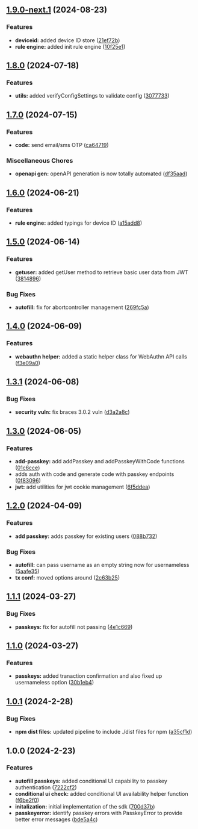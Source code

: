## [1.9.0-next.1](https://gitlab.com/loginid/software/sdks/websdk3/compare/v1.8.0...v1.9.0-next.1) (2024-08-23)

### Features

* **deviceid:** added device ID store ([21ef72b](https://gitlab.com/loginid/software/sdks/websdk3/commit/21ef72bedfb0ee322f49a28a8298cb60796e7d90))
* **rule engine:** added init rule engine ([10f25e1](https://gitlab.com/loginid/software/sdks/websdk3/commit/10f25e1c18859e581ce0019ea9f72cd152f26c9c))

## [1.8.0](https://gitlab.com/loginid/software/sdks/websdk3/compare/v1.7.0...v1.8.0) (2024-07-18)

### Features

* **utils:** added verifyConfigSettings to validate config ([3077733](https://gitlab.com/loginid/software/sdks/websdk3/commit/307773382ca51fd89c87927060fc72fe0c730e9f))

## [1.7.0](https://gitlab.com/loginid/software/sdks/websdk3/compare/v1.6.0...v1.7.0) (2024-07-15)

### Features

* **code:** send email/sms OTP ([ca64719](https://gitlab.com/loginid/software/sdks/websdk3/commit/ca6471982bc8ca1f9545436aaae10f466a0a1112))

### Miscellaneous Chores

* **openapi gen:** openAPI generation is now totally automated ([df35aad](https://gitlab.com/loginid/software/sdks/websdk3/commit/df35aad986f9ce5c2c531cfe2ac594b22778919e))

## [1.6.0](https://gitlab.com/loginid/software/sdks/websdk3/compare/v1.5.0...v1.6.0) (2024-06-21)

### Features

* **rule engine:** added typings for device ID ([a15add8](https://gitlab.com/loginid/software/sdks/websdk3/commit/a15add8466aa3306200ea560a043bfece2c653e4))

## [1.5.0](https://gitlab.com/loginid/software/sdks/websdk3/compare/v1.4.0...v1.5.0) (2024-06-14)

### Features

* **getuser:** added getUser method to retrieve basic user data from JWT ([3814896](https://gitlab.com/loginid/software/sdks/websdk3/commit/3814896809b87f5baaaad4b77983e6e6efe359b1))

### Bug Fixes

* **autofill:** fix for abortcontroller management ([269fc5a](https://gitlab.com/loginid/software/sdks/websdk3/commit/269fc5ac1a5a920cbd5f1c7d5281e59500717435))

## [1.4.0](https://gitlab.com/loginid/software/sdks/websdk3/compare/v1.3.1...v1.4.0) (2024-06-09)

### Features

* **webauthn helper:** added a static helper class for WebAuthn API calls ([f3e09a0](https://gitlab.com/loginid/software/sdks/websdk3/commit/f3e09a08f4e4021ff61c7f9be03b7a17f315929b))

## [1.3.1](https://gitlab.com/loginid/software/sdks/websdk3/compare/v1.3.0...v1.3.1) (2024-06-08)

### Bug Fixes

* **security vuln:** fix braces 3.0.2 vuln ([d3a2a8c](https://gitlab.com/loginid/software/sdks/websdk3/commit/d3a2a8ce64295192332a3c63c165cc6d0ddce848))

## [1.3.0](https://gitlab.com/loginid/software/sdks/websdk3/compare/v1.2.0...v1.3.0) (2024-06-05)

### Features

* **add-passkey:** add addPasskey and addPasskeyWithCode functions ([01c6cce](https://gitlab.com/loginid/software/sdks/websdk3/commit/01c6cceb2e962da532d51873e066e1101111b8da))
* adds auth with code and generate code with passkey endpoints ([0f83096](https://gitlab.com/loginid/software/sdks/websdk3/commit/0f830965acf76a28eb94296c86dedd1f41018cfc))
* **jwt:** add utilities for jwt cookie management ([6f5ddea](https://gitlab.com/loginid/software/sdks/websdk3/commit/6f5ddea646f02d8568a0457578098b2d28cf6698))

## [1.2.0](https://gitlab.com/loginid/software/sdks/websdk3/compare/v1.1.1...v1.2.0) (2024-04-09)


### Features

* **add passkey:** adds passkey for existing users ([088b732](https://gitlab.com/loginid/software/sdks/websdk3/commit/088b732b512d62f14dee5fe295a919331b2497b3))


### Bug Fixes

* **autofill:** can pass username as an empty string now for usernameless ([5aafe35](https://gitlab.com/loginid/software/sdks/websdk3/commit/5aafe35aac61f4da413d0f20f2baedd81748eb0d))
* **tx conf:** moved options around ([2c63b25](https://gitlab.com/loginid/software/sdks/websdk3/commit/2c63b25c3cb3127cba34a7c3517869b97475c1e0))

## [1.1.1](https://gitlab.com/loginid/software/sdks/websdk3/compare/v1.1.0...v1.1.1) (2024-03-27)


### Bug Fixes

* **passkeys:** fix for autofill not passing ([4e1c669](https://gitlab.com/loginid/software/sdks/websdk3/commit/4e1c669a95519d6b52990ebb142f361bbea699b1))

## [1.1.0](https://gitlab.com/loginid/software/sdks/websdk3/compare/v1.0.1...v1.1.0) (2024-03-27)


### Features

* **passkeys:** added tranaction confirmation and also fixed up usernameless option ([30b1eb4](https://gitlab.com/loginid/software/sdks/websdk3/commit/30b1eb4ba52220d898bb832eb37b6baac8c30419))

## [1.0.1](https://gitlab.com/loginid/software/sdks/websdk3/compare/v1.0.0...v1.0.1) (2024-2-28)


### Bug Fixes

* **npm dist files:** updated pipeline to include ./dist files for npm ([a35cf1d](https://gitlab.com/loginid/software/sdks/websdk3/commit/a35cf1d85c8b893dd18ed87d695678a441fd569f))

## 1.0.0 (2024-2-23)


### Features

* **autofill passkeys:** added conditional UI capability to passkey authentication ([7222cf2](https://gitlab.com/loginid/software/sdks/websdk3/commit/7222cf274c7a566e8fa04bc12fc98952fc4b06b8))
* **conditional ui check:** added conditional UI availability helper function ([f6be2f0](https://gitlab.com/loginid/software/sdks/websdk3/commit/f6be2f028a3d1a8947aa6815994561e09e5d93a7))
* **initalization:** initial implementation of the sdk ([700d37b](https://gitlab.com/loginid/software/sdks/websdk3/commit/700d37beb198d50358a0c414237d669a05290d7f))
* **passkeyerror:** identify passkey errors with PasskeyError to provide better error messages ([bde5a4c](https://gitlab.com/loginid/software/sdks/websdk3/commit/bde5a4c9b71c57950e636a94f07bfafea76e865c))
